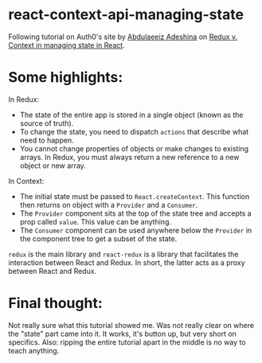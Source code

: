 # react-context-api-managing-state
Following tutorial on Auth0's site by [Abdulaeeiz Adeshina](https://auth0.com/blog/authors/abdulazeez-adeshina/) on [Redux v. Context in managing state in React](https://auth0.com/blog/react-context-api-managing-state-with-ease/).

# Some highlights:

In Redux:
  - The state of the entire app is stored in a single object (known as the source of truth).
  - To change the state, you need to dispatch `actions` that describe what need to happen.
  - You cannot change properties of objects or make changes to existing arrays.  In Redux, you must always return a new reference to a new object or new array.

In Context:
  - The initial state must be passed to `React.createContext`.  This function then returns on object with a `Provider` and a `Consumer`.
  - The `Provider` component sits at the top of the state tree and accepts a prop called `value`.  This value can be anything.
  - The `Consumer` component can be used anywhere below the `Provider` in the component tree to get a subset of the state.

`redux` is the main library and `react-redux` is a library that facilitates the interaction between React and Redux.  In short, the latter acts as a proxy between React and Redux.

# Final thought:
Not really sure what this tutorial showed me.  Was not really clear on where the "state" part came into it.  It works, it's button up, but very short on specifics.  Also: ripping the entire tutorial apart in the middle is no way to teach anything.


